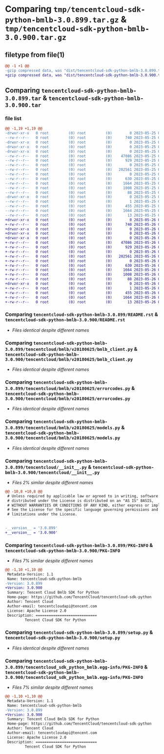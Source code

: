 # Comparing `tmp/tencentcloud-sdk-python-bmlb-3.0.899.tar.gz` & `tmp/tencentcloud-sdk-python-bmlb-3.0.900.tar.gz`

## filetype from file(1)

```diff
@@ -1 +1 @@
-gzip compressed data, was "dist/tencentcloud-sdk-python-bmlb-3.0.899.tar", last modified: Thu May 25 00:18:03 2023, max compression
+gzip compressed data, was "dist/tencentcloud-sdk-python-bmlb-3.0.900.tar", last modified: Fri May 26 02:11:31 2023, max compression
```

## Comparing `tencentcloud-sdk-python-bmlb-3.0.899.tar` & `tencentcloud-sdk-python-bmlb-3.0.900.tar`

### file list

```diff
@@ -1,19 +1,19 @@
-drwxr-xr-x   0 root         (0) root         (0)        0 2023-05-25 00:18:02.000000 tencentcloud-sdk-python-bmlb-3.0.899/
--rw-r--r--   0 root         (0) root         (0)      740 2023-05-25 00:18:02.000000 tencentcloud-sdk-python-bmlb-3.0.899/README.rst
-drwxr-xr-x   0 root         (0) root         (0)        0 2023-05-25 00:18:02.000000 tencentcloud-sdk-python-bmlb-3.0.899/tencentcloud/
-drwxr-xr-x   0 root         (0) root         (0)        0 2023-05-25 00:18:02.000000 tencentcloud-sdk-python-bmlb-3.0.899/tencentcloud/bmlb/
-drwxr-xr-x   0 root         (0) root         (0)        0 2023-05-25 00:18:02.000000 tencentcloud-sdk-python-bmlb-3.0.899/tencentcloud/bmlb/v20180625/
--rw-r--r--   0 root         (0) root         (0)    47086 2023-05-25 00:18:02.000000 tencentcloud-sdk-python-bmlb-3.0.899/tencentcloud/bmlb/v20180625/bmlb_client.py
--rw-r--r--   0 root         (0) root         (0)      929 2023-05-25 00:18:02.000000 tencentcloud-sdk-python-bmlb-3.0.899/tencentcloud/bmlb/v20180625/errorcodes.py
--rw-r--r--   0 root         (0) root         (0)        0 2023-05-25 00:18:02.000000 tencentcloud-sdk-python-bmlb-3.0.899/tencentcloud/bmlb/v20180625/__init__.py
--rw-r--r--   0 root         (0) root         (0)   202561 2023-05-25 00:18:02.000000 tencentcloud-sdk-python-bmlb-3.0.899/tencentcloud/bmlb/v20180625/models.py
--rw-r--r--   0 root         (0) root         (0)        0 2023-05-25 00:18:02.000000 tencentcloud-sdk-python-bmlb-3.0.899/tencentcloud/bmlb/__init__.py
--rw-r--r--   0 root         (0) root         (0)      630 2023-05-25 00:18:02.000000 tencentcloud-sdk-python-bmlb-3.0.899/tencentcloud/__init__.py
--rw-r--r--   0 root         (0) root         (0)     1664 2023-05-25 00:18:02.000000 tencentcloud-sdk-python-bmlb-3.0.899/PKG-INFO
--rw-r--r--   0 root         (0) root         (0)     1008 2023-05-25 00:18:02.000000 tencentcloud-sdk-python-bmlb-3.0.899/setup.py
--rw-r--r--   0 root         (0) root         (0)       88 2023-05-25 00:18:02.000000 tencentcloud-sdk-python-bmlb-3.0.899/setup.cfg
-drwxr-xr-x   0 root         (0) root         (0)        0 2023-05-25 00:18:02.000000 tencentcloud-sdk-python-bmlb-3.0.899/tencentcloud_sdk_python_bmlb.egg-info/
--rw-r--r--   0 root         (0) root         (0)        1 2023-05-25 00:18:02.000000 tencentcloud-sdk-python-bmlb-3.0.899/tencentcloud_sdk_python_bmlb.egg-info/dependency_links.txt
--rw-r--r--   0 root         (0) root         (0)      455 2023-05-25 00:18:02.000000 tencentcloud-sdk-python-bmlb-3.0.899/tencentcloud_sdk_python_bmlb.egg-info/SOURCES.txt
--rw-r--r--   0 root         (0) root         (0)     1664 2023-05-25 00:18:02.000000 tencentcloud-sdk-python-bmlb-3.0.899/tencentcloud_sdk_python_bmlb.egg-info/PKG-INFO
--rw-r--r--   0 root         (0) root         (0)       13 2023-05-25 00:18:02.000000 tencentcloud-sdk-python-bmlb-3.0.899/tencentcloud_sdk_python_bmlb.egg-info/top_level.txt
+drwxr-xr-x   0 root         (0) root         (0)        0 2023-05-26 02:11:31.000000 tencentcloud-sdk-python-bmlb-3.0.900/
+-rw-r--r--   0 root         (0) root         (0)      740 2023-05-26 02:11:31.000000 tencentcloud-sdk-python-bmlb-3.0.900/README.rst
+drwxr-xr-x   0 root         (0) root         (0)        0 2023-05-26 02:11:31.000000 tencentcloud-sdk-python-bmlb-3.0.900/tencentcloud/
+drwxr-xr-x   0 root         (0) root         (0)        0 2023-05-26 02:11:31.000000 tencentcloud-sdk-python-bmlb-3.0.900/tencentcloud/bmlb/
+drwxr-xr-x   0 root         (0) root         (0)        0 2023-05-26 02:11:31.000000 tencentcloud-sdk-python-bmlb-3.0.900/tencentcloud/bmlb/v20180625/
+-rw-r--r--   0 root         (0) root         (0)    47086 2023-05-26 02:11:31.000000 tencentcloud-sdk-python-bmlb-3.0.900/tencentcloud/bmlb/v20180625/bmlb_client.py
+-rw-r--r--   0 root         (0) root         (0)      929 2023-05-26 02:11:31.000000 tencentcloud-sdk-python-bmlb-3.0.900/tencentcloud/bmlb/v20180625/errorcodes.py
+-rw-r--r--   0 root         (0) root         (0)        0 2023-05-26 02:11:31.000000 tencentcloud-sdk-python-bmlb-3.0.900/tencentcloud/bmlb/v20180625/__init__.py
+-rw-r--r--   0 root         (0) root         (0)   202561 2023-05-26 02:11:31.000000 tencentcloud-sdk-python-bmlb-3.0.900/tencentcloud/bmlb/v20180625/models.py
+-rw-r--r--   0 root         (0) root         (0)        0 2023-05-26 02:11:31.000000 tencentcloud-sdk-python-bmlb-3.0.900/tencentcloud/bmlb/__init__.py
+-rw-r--r--   0 root         (0) root         (0)      630 2023-05-26 02:11:31.000000 tencentcloud-sdk-python-bmlb-3.0.900/tencentcloud/__init__.py
+-rw-r--r--   0 root         (0) root         (0)     1664 2023-05-26 02:11:31.000000 tencentcloud-sdk-python-bmlb-3.0.900/PKG-INFO
+-rw-r--r--   0 root         (0) root         (0)     1008 2023-05-26 02:11:31.000000 tencentcloud-sdk-python-bmlb-3.0.900/setup.py
+-rw-r--r--   0 root         (0) root         (0)       88 2023-05-26 02:11:31.000000 tencentcloud-sdk-python-bmlb-3.0.900/setup.cfg
+drwxr-xr-x   0 root         (0) root         (0)        0 2023-05-26 02:11:31.000000 tencentcloud-sdk-python-bmlb-3.0.900/tencentcloud_sdk_python_bmlb.egg-info/
+-rw-r--r--   0 root         (0) root         (0)        1 2023-05-26 02:11:31.000000 tencentcloud-sdk-python-bmlb-3.0.900/tencentcloud_sdk_python_bmlb.egg-info/dependency_links.txt
+-rw-r--r--   0 root         (0) root         (0)      455 2023-05-26 02:11:31.000000 tencentcloud-sdk-python-bmlb-3.0.900/tencentcloud_sdk_python_bmlb.egg-info/SOURCES.txt
+-rw-r--r--   0 root         (0) root         (0)     1664 2023-05-26 02:11:31.000000 tencentcloud-sdk-python-bmlb-3.0.900/tencentcloud_sdk_python_bmlb.egg-info/PKG-INFO
+-rw-r--r--   0 root         (0) root         (0)       13 2023-05-26 02:11:31.000000 tencentcloud-sdk-python-bmlb-3.0.900/tencentcloud_sdk_python_bmlb.egg-info/top_level.txt
```

### Comparing `tencentcloud-sdk-python-bmlb-3.0.899/README.rst` & `tencentcloud-sdk-python-bmlb-3.0.900/README.rst`

 * *Files identical despite different names*

### Comparing `tencentcloud-sdk-python-bmlb-3.0.899/tencentcloud/bmlb/v20180625/bmlb_client.py` & `tencentcloud-sdk-python-bmlb-3.0.900/tencentcloud/bmlb/v20180625/bmlb_client.py`

 * *Files identical despite different names*

### Comparing `tencentcloud-sdk-python-bmlb-3.0.899/tencentcloud/bmlb/v20180625/errorcodes.py` & `tencentcloud-sdk-python-bmlb-3.0.900/tencentcloud/bmlb/v20180625/errorcodes.py`

 * *Files identical despite different names*

### Comparing `tencentcloud-sdk-python-bmlb-3.0.899/tencentcloud/bmlb/v20180625/models.py` & `tencentcloud-sdk-python-bmlb-3.0.900/tencentcloud/bmlb/v20180625/models.py`

 * *Files identical despite different names*

### Comparing `tencentcloud-sdk-python-bmlb-3.0.899/tencentcloud/__init__.py` & `tencentcloud-sdk-python-bmlb-3.0.900/tencentcloud/__init__.py`

 * *Files 2% similar despite different names*

```diff
@@ -10,8 +10,8 @@
 # Unless required by applicable law or agreed to in writing, software
 # distributed under the License is distributed on an "AS IS" BASIS,
 # WITHOUT WARRANTIES OR CONDITIONS OF ANY KIND, either express or implied.
 # See the License for the specific language governing permissions and
 # limitations under the License.
 
 
-__version__ = '3.0.899'
+__version__ = '3.0.900'
```

### Comparing `tencentcloud-sdk-python-bmlb-3.0.899/PKG-INFO` & `tencentcloud-sdk-python-bmlb-3.0.900/PKG-INFO`

 * *Files 7% similar despite different names*

```diff
@@ -1,10 +1,10 @@
 Metadata-Version: 1.1
 Name: tencentcloud-sdk-python-bmlb
-Version: 3.0.899
+Version: 3.0.900
 Summary: Tencent Cloud Bmlb SDK for Python
 Home-page: https://github.com/TencentCloud/tencentcloud-sdk-python
 Author: Tencent Cloud
 Author-email: tencentcloudapi@tencent.com
 License: Apache License 2.0
 Description: ============================
         Tencent Cloud SDK for Python
```

### Comparing `tencentcloud-sdk-python-bmlb-3.0.899/setup.py` & `tencentcloud-sdk-python-bmlb-3.0.900/setup.py`

 * *Files identical despite different names*

### Comparing `tencentcloud-sdk-python-bmlb-3.0.899/tencentcloud_sdk_python_bmlb.egg-info/PKG-INFO` & `tencentcloud-sdk-python-bmlb-3.0.900/tencentcloud_sdk_python_bmlb.egg-info/PKG-INFO`

 * *Files 7% similar despite different names*

```diff
@@ -1,10 +1,10 @@
 Metadata-Version: 1.1
 Name: tencentcloud-sdk-python-bmlb
-Version: 3.0.899
+Version: 3.0.900
 Summary: Tencent Cloud Bmlb SDK for Python
 Home-page: https://github.com/TencentCloud/tencentcloud-sdk-python
 Author: Tencent Cloud
 Author-email: tencentcloudapi@tencent.com
 License: Apache License 2.0
 Description: ============================
         Tencent Cloud SDK for Python
```

